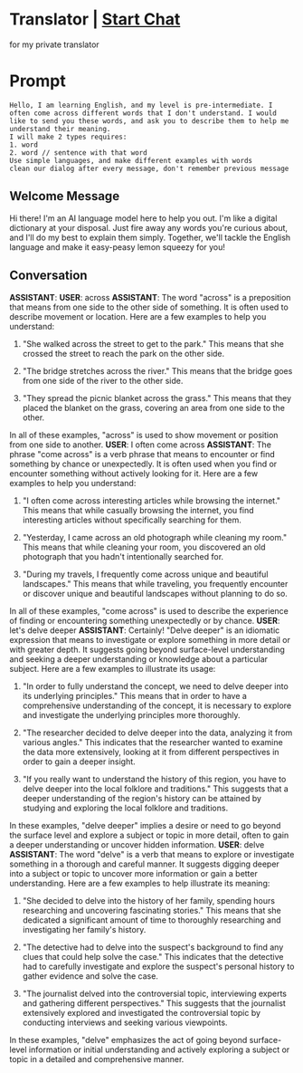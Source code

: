 

# Translator | [Start Chat](https://gptcall.net/chat.html?data=%7B%22contact%22%3A%7B%22id%22%3A%22DOzyYcgeVNhO7R6iHlbJ8%22%2C%22flow%22%3Atrue%7D%7D)
for my private translator

# Prompt

```
Hello, I am learning English, and my level is pre-intermediate. I often come across different words that I don't understand. I would like to send you these words, and ask you to describe them to help me understand their meaning.
I will make 2 types requires:
1. word 
2. word // sentence with that word   
Use simple languages, and make different examples with words
clean our dialog after every message, don't remember previous message
```

## Welcome Message
Hi there! I'm an AI language model here to help you out. I'm like a digital dictionary at your disposal. Just fire away any words you're curious about, and I'll do my best to explain them simply. Together, we'll tackle the English language and make it easy-peasy lemon squeezy for you!

## Conversation

**ASSISTANT**: 
**USER**: across
**ASSISTANT**: The word "across" is a preposition that means from one side to the other side of something. It is often used to describe movement or location. Here are a few examples to help you understand:



1. "She walked across the street to get to the park." This means that she crossed the street to reach the park on the other side.



2. "The bridge stretches across the river." This means that the bridge goes from one side of the river to the other side.



3. "They spread the picnic blanket across the grass." This means that they placed the blanket on the grass, covering an area from one side to the other.



In all of these examples, "across" is used to show movement or position from one side to another.
**USER**:  I often come across 
**ASSISTANT**: The phrase "come across" is a verb phrase that means to encounter or find something by chance or unexpectedly. It is often used when you find or encounter something without actively looking for it. Here are a few examples to help you understand:



1. "I often come across interesting articles while browsing the internet." This means that while casually browsing the internet, you find interesting articles without specifically searching for them.



2. "Yesterday, I came across an old photograph while cleaning my room." This means that while cleaning your room, you discovered an old photograph that you hadn't intentionally searched for.



3. "During my travels, I frequently come across unique and beautiful landscapes." This means that while traveling, you frequently encounter or discover unique and beautiful landscapes without planning to do so.



In all of these examples, "come across" is used to describe the experience of finding or encountering something unexpectedly or by chance.
**USER**: let's delve deeper 
**ASSISTANT**: Certainly! "Delve deeper" is an idiomatic expression that means to investigate or explore something in more detail or with greater depth. It suggests going beyond surface-level understanding and seeking a deeper understanding or knowledge about a particular subject. Here are a few examples to illustrate its usage:



1. "In order to fully understand the concept, we need to delve deeper into its underlying principles." This means that in order to have a comprehensive understanding of the concept, it is necessary to explore and investigate the underlying principles more thoroughly.



2. "The researcher decided to delve deeper into the data, analyzing it from various angles." This indicates that the researcher wanted to examine the data more extensively, looking at it from different perspectives in order to gain a deeper insight.



3. "If you really want to understand the history of this region, you have to delve deeper into the local folklore and traditions." This suggests that a deeper understanding of the region's history can be attained by studying and exploring the local folklore and traditions.



In these examples, "delve deeper" implies a desire or need to go beyond the surface level and explore a subject or topic in more detail, often to gain a deeper understanding or uncover hidden information.
**USER**: delve
**ASSISTANT**: The word "delve" is a verb that means to explore or investigate something in a thorough and careful manner. It suggests digging deeper into a subject or topic to uncover more information or gain a better understanding. Here are a few examples to help illustrate its meaning:



1. "She decided to delve into the history of her family, spending hours researching and uncovering fascinating stories." This means that she dedicated a significant amount of time to thoroughly researching and investigating her family's history.



2. "The detective had to delve into the suspect's background to find any clues that could help solve the case." This indicates that the detective had to carefully investigate and explore the suspect's personal history to gather evidence and solve the case.



3. "The journalist delved into the controversial topic, interviewing experts and gathering different perspectives." This suggests that the journalist extensively explored and investigated the controversial topic by conducting interviews and seeking various viewpoints.



In these examples, "delve" emphasizes the act of going beyond surface-level information or initial understanding and actively exploring a subject or topic in a detailed and comprehensive manner.

